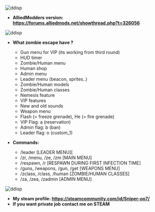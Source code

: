 ![ddisp](https://i.imgur.com/02IiCZ1.png)
* **AlliedModders version: https://forums.alliedmods.net/showthread.php?t=326056**

![ddisp](https://i.imgur.com/WWKtEuh.png)
* **What zombie escape have ?**
    - Gun menu for VIP (its working from third round)
    - HUD timer
    - Zombie/Human menu
    - Human shop
    - Admin menu
    - Leader menu (beacon, sprites..)
    - Zombie/Human models
    - Zombie/Human classes 
    - Nemesis feature
    - VIP features
    - New and old sounds
    - Weapon menu
    - Flash (= freeze grenade), He (= fire grenade)
    - VIP Flag: a (reservation)
    - Admin flag: b (ban)
    - Leader flag: o (custom_1)
    
* **Commands:**
    - /leader [LEADER MENU][
    - /zr, /menu, /ze, /zm [MAIN MENU]
    - /respawn, /r [RESPAWN DURING FIRST INFECTION TIME]
    - /guns, /weapons, /gun, /get [WEAPONS MENU]
    - /zclass, /class, /human [ZOMBIE/HUMAN CLASSES]
    - /za, /zea, /zadmin [ADMIN MENU]

![ddisp](https://i.imgur.com/Y3vGONO.png)
* **My steam profile: https://steamcommunity.com/id/Sniper-oo7/**
* **If you want private job contact me on STEAM**
